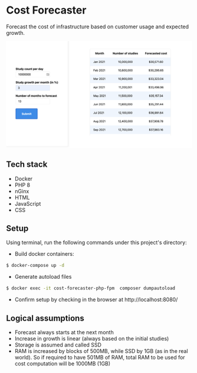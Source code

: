 # Cost Forecaster

Forecast the cost of infrastructure based on customer usage and expected growth.

![Cost Forecaster thumbnail](https://github.com/morcen/cost-forecaster/blob/master/public/assets/images/thumbnail.png)

## Tech stack
- Docker
- PHP 8
- nGinx
- HTML
- JavaScript
- CSS

## Setup
Using terminal, run the following commands under this project's directory:
- Build docker containers:
```bash
$ docker-compose up -d
```

- Generate autoload files
```bash
$ docker exec -it cost-forecaster-php-fpm  composer dumpautoload
```

- Confirm setup by checking in the browser at http://localhost:8080/

## Logical assumptions
- Forecast always starts at the next month
- Increase in growth is linear (always based on the initial studies)
- Storage is assumed and called SSD
- RAM is increased by blocks of 500MB, while SSD by 1GB (as in the real world). So if required to have 501MB of RAM, total RAM to be used for cost computation will be 1000MB (1GB)
